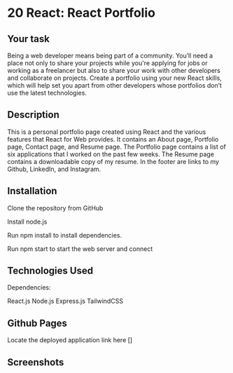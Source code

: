 # 20 React: React Portfolio

## Your task 

Being a web developer means being part of a community. You’ll need a place not only to share your projects while you're applying for jobs or working as a freelancer but also to share your work with other developers and collaborate on projects.
Create a portfolio using your new React skills, which will help set you apart from other developers whose portfolios don’t use the latest technologies.


## Description 

This is a personal portfolio page created using React and the various features that React for Web provides. It contains an About page, Portfolio page, Contact page, and Resume page. The Portfolio page contains a list of six applications that I worked on the past few weeks. The Resume page contains a downloadable copy of my resume. In the footer are links to my Github, LinkedIn, and Instagram.



## Installation

Clone the repository from GitHub

Install node.js

Run npm install to install dependencies.

Run npm start to start the web server and connect


## Technologies Used

Dependencies:

React.js
Node.js
Express.js
TailwindCSS

## Github Pages

Locate the deployed application link here []


## Screenshots

